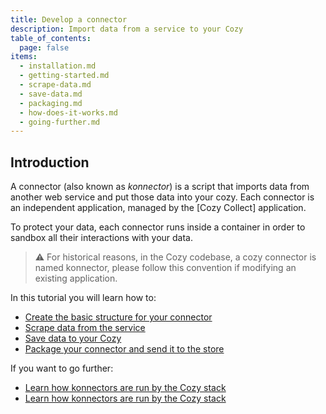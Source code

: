 ```yaml
---
title: Develop a connector
description: Import data from a service to your Cozy
table_of_contents:
  page: false
items:
  - installation.md
  - getting-started.md
  - scrape-data.md
  - save-data.md
  - packaging.md
  - how-does-it-works.md
  - going-further.md
---
```


## Introduction

A connector (also known as _konnector_) is a script that imports data from another web service and put those data into your cozy.
Each connector is an independent application, managed by the [Cozy Collect] application.

To protect your data, each connector runs inside a container in order to sandbox all their interactions with your data.

> ⚠️ For historical reasons, in the Cozy codebase, a cozy connector is named konnector, please follow this convention if modifying an existing application.

In this tutorial you will learn how to:

- [Create the basic structure for your connector](./getting-started.md)
- [Scrape data from the service](./implement.md)
- [Save data to your Cozy](./link-cozy.md)
- [Package your connector and send it to the store](./packaging.md)

If you want to go further: 

- [Learn how konnectors are run by the Cozy stack](./how-it-works.md)
- [Learn how konnectors are run by the Cozy stack](./how-it-works.md)
